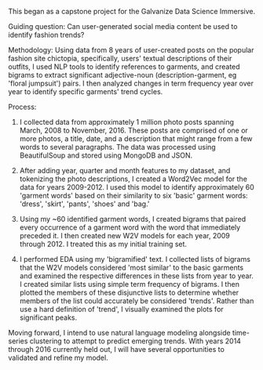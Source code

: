 This began as a capstone project for the Galvanize Data Science Immersive.

Guiding question:
Can user-generated social media content be used to identify
fashion trends?

Methodology:
Using data from 8 years of user-created posts on the popular fashion
site chictopia, specifically, users' textual descriptions of their outfits, I
used NLP tools to identify references to garments, and created bigrams to extract
significant adjective-noun (description-garment, eg 'floral jumpsuit') pairs.
I then analyzed changes in term frequency year over year to identify specific
garments' trend cycles.

Process:

1) I collected data from approximately 1 million photo posts spanning March, 2008 to
November, 2016. These posts are comprised of one or more photos, a title, date, and
a description that might range from a few words to several paragraphs.
The data was processed using BeautifulSoup and stored using
MongoDB and JSON.

2) After adding year, quarter and month features to my dataset, and tokenizing the
photo descriptions, I created a Word2Vec model for the data for years 2009-2012.
I used this model to identify approximately 60 'garment words' based on their
similarity to six 'basic' garment words: 'dress', 'skirt', 'pants', 'shoes' and
'bag.'

3) Using my ~60 identified garment words, I created bigrams that paired every
occurrence of a garment word with the word that immediately preceded it. I then
created new W2V models for each year, 2009 through 2012. I treated this as my
initial training set.

4) I performed EDA using my 'bigramified' text. I collected lists of bigrams
that the W2V models considered 'most similar' to the basic garments and examined
the respective differences in these lists from year to year. I created similar
lists using simple term frequency of bigrams. I then plotted the members of these
disjunctive lists to determine whether members of the list could accurately be
considered 'trends'. Rather than use a hard definition of 'trend', I visually
examined the plots for significant peaks.

Moving forward, I intend to use natural language modeling alongside time-series
clustering to attempt to predict emerging trends. With years 2014 through 2016
currently held out, I will have several opportunities to validated and refine
my model.
